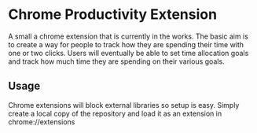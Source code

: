 # Chrome Productivity Extension

A small a chrome extension that is currently in the works. The basic aim is to create a way for people to track how they are spending their time with one or two clicks. Users will eventually be able to set time allocation goals and track how much time they are spending on their various goals.

## Usage

Chrome extensions will block external libraries so setup is easy. Simply create a local copy of the repository and load it as an extension in chrome://extensions



